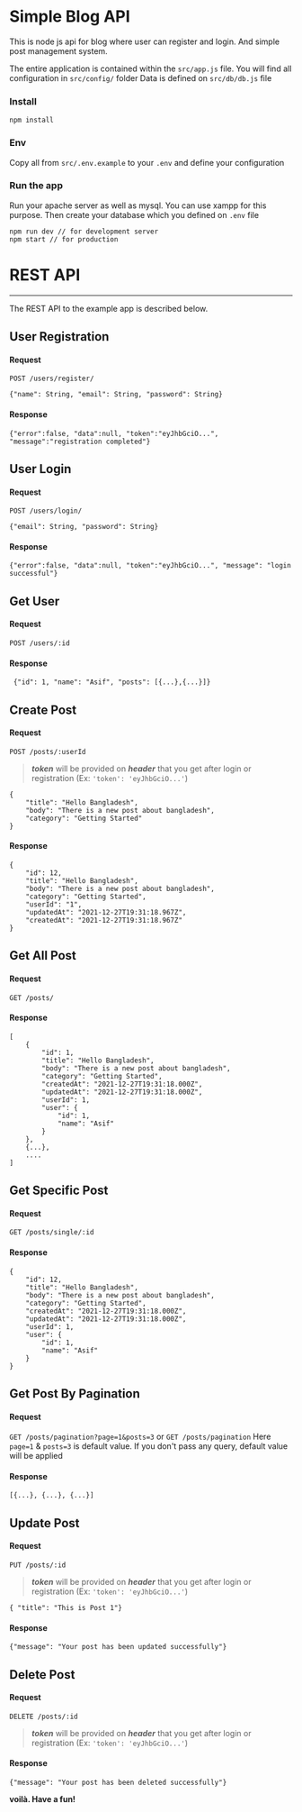 # Simple Blog API
This is node js api for blog where user can register and login. And simple post management system.

The entire application is contained within the `src/app.js` file.
You will find all configuration in `src/config/` folder
Data is defined on `src/db/db.js` file

### Install
```
npm install
```
### Env
Copy all from `src/.env.example` to your `.env` and define your configuration

### Run the app
Run your apache server as well as mysql. You can use xampp for this purpose. Then create your database which you defined on `.env` file
```
npm run dev // for development server
npm start // for production
```
# REST API
---
The REST API to the example app is described below.
## User Registration
#### Request
`POST /users/register/`
```
{"name": String, "email": String, "password": String}
```
#### Response
```
{"error":false, "data":null, "token":"eyJhbGciO...", "message":"registration completed"}
```
## User Login
#### Request
`POST /users/login/`
```
{"email": String, "password": String}
```
#### Response
```
{"error":false, "data":null, "token":"eyJhbGciO...", "message": "login successful"}
```
## Get User
#### Request
`POST /users/:id`

#### Response
```
 {"id": 1, "name": "Asif", "posts": [{...},{...}]}
```
## Create Post
#### Request
`POST /posts/:userId`
> ***token*** will be provided on ***header*** that you get after login or registration (Ex: `'token': 'eyJhbGciO...'`)
```
{
    "title": "Hello Bangladesh",
    "body": "There is a new post about bangladesh",
    "category": "Getting Started"
}
```
#### Response
```
{
    "id": 12,
    "title": "Hello Bangladesh",
    "body": "There is a new post about bangladesh",
    "category": "Getting Started",
    "userId": "1",
    "updatedAt": "2021-12-27T19:31:18.967Z",
    "createdAt": "2021-12-27T19:31:18.967Z"
}
```
## Get All Post
#### Request
`GET /posts/`
#### Response
```
[
    {
        "id": 1,
        "title": "Hello Bangladesh",
        "body": "There is a new post about bangladesh",
        "category": "Getting Started",
        "createdAt": "2021-12-27T19:31:18.000Z",
        "updatedAt": "2021-12-27T19:31:18.000Z",
        "userId": 1,
        "user": {
            "id": 1,
            "name": "Asif"
        }
    },
    {...},
    ....
]
```
## Get Specific Post
#### Request
`GET /posts/single/:id`
#### Response
```
{
    "id": 12,
    "title": "Hello Bangladesh",
    "body": "There is a new post about bangladesh",
    "category": "Getting Started",
    "createdAt": "2021-12-27T19:31:18.000Z",
    "updatedAt": "2021-12-27T19:31:18.000Z",
    "userId": 1,
    "user": {
        "id": 1,
        "name": "Asif"
    }
}
```
## Get Post By Pagination
#### Request
`GET /posts/pagination?page=1&posts=3` or `GET /posts/pagination`
Here `page=1` & `posts=3` is default value. If you don't pass any query, default value will be applied
#### Response
```
[{...}, {...}, {...}]
```
## Update Post
#### Request
`PUT /posts/:id`
> ***token*** will be provided on ***header*** that you get after login or registration (Ex: `'token': 'eyJhbGciO...'`)
```
{ "title": "This is Post 1"}
```
#### Response
```
{"message": "Your post has been updated successfully"}
```
## Delete Post
#### Request
`DELETE /posts/:id`
> ***token*** will be provided on ***header*** that you get after login or registration (Ex: `'token': 'eyJhbGciO...'`)
#### Response
```
{"message": "Your post has been deleted successfully"}
```

**voilà. Have a fun!**
